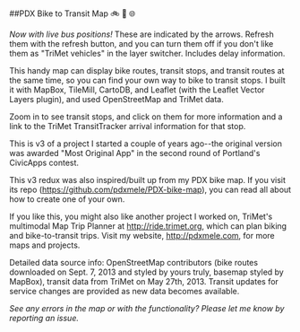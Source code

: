 ##PDX Bike to Transit Map 
:bike:  :bus:  :globe_with_meridians:

_Now with live bus positions!_ These are indicated by the arrows. Refresh them with the refresh button, and you can turn them off if you don't like them as "TriMet vehicles" in the layer switcher. Includes delay information.

This handy map can display bike routes, transit stops, and transit routes at the same time, so you can find your own way to bike to transit stops. I built it with MapBox, TileMill, CartoDB, and Leaflet (with the Leaflet Vector Layers plugin), and used OpenStreetMap and TriMet data.

Zoom in to see transit stops, and click on them for more information and a link to the TriMet TransitTracker arrival information for that stop.

This is v3 of a project I started a couple of years ago--the original version was awarded "Most Original App" in the second round of Portland's CivicApps contest.

This v3 redux was also inspired/built up from my PDX bike map. If you visit its repo (https://github.com/pdxmele/PDX-bike-map), you can read all about how to create one of your own.

If you like this, you might also like another project I worked on, TriMet's multimodal Map Trip Planner at http://ride.trimet.org, which can plan biking and bike-to-transit trips. Visit my website, http://pdxmele.com, for more maps and projects. 

Detailed data source info: OpenStreetMap contributors (bike routes downloaded on Sept. 7, 2013 and styled by yours truly, basemap styled by MapBox), transit data from TriMet on May 27th, 2013. Transit updates for service changes are provided as new data becomes available. 

*See any errors in the map or with the functionality? Please let me know by reporting an issue.*
